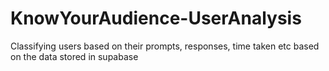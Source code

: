 # KnowYourAudience-UserAnalysis
Classifying users based on their prompts, responses, time taken etc based on the data stored in supabase
